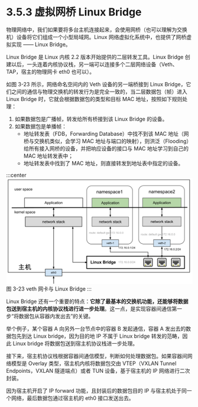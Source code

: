 # 3.5.3 虚拟网桥 Linux Bridge

物理网络中，我们如果要将多台主机连接起来，会使用网桥（也可以理解为交换机）设备将它们组成一个小型局域网。Linux 网络虚拟化系统中，也提供了网桥虚拟实现 —— Linux Bridge。

Linux Bridge 是 Linux 内核 2.2 版本开始提供的二层转发工具。Linux Bridge 创建以后，一头连着内核协议栈，另一端可以连接多个二层网络设备（Veth、TAP，宿主的物理网卡 eth0 也可以）。

如图 3-23 所示，网络命名空间内的 Veth 设备的另一端桥接到 Linux Bridge，它们之间的通信与物理交换机的转发行为是完全一致的，当二层数据包（帧）进入 Linux Bridge 时，它就会根据数据包的类型和目标 MAC 地址，按照如下规则处理：

1. 如果数据包是广播帧，转发给所有桥接到该 Linux Bridge 的设备。
2. 如果数据包是单播帧：
	- 地址转发表（FDB，Forwarding Database）中找不到该 MAC 地址（网桥与交换机类似，会学习 MAC 地址与端口的映射），则洪泛（Flooding）给所有接入网桥的设备，并把响应设备的接口与 MAC 地址学习到自己的 MAC 地址转发表中；
	- 地址转发表中找到了 MAC 地址，则直接转发到地址表中指定的设备。

:::center
  ![](../assets/linux-bridge.svg)<br/>
 图 3-23 veth 网卡与 Linux Bridge
:::

Linux Bridge 还有一个重要的特点：**它除了最基本的交换机功能，还能够将数据包送到宿主机的内核协议栈进行进一步处理**。这一点，是实现容器间通信第一步“将数据包从容器内发出去”的关键。

举个例子，某个容器 A 向另外一台节点中的容器 B 发起通信，容器 A 发出去的数据包先到达 Linux bridge，因为目的地 IP 不属于 Linux bridge 转发的范畴，因此 Linux bridge 将数据包送到宿主机协议栈进一步处理。

接下来，宿主机协议栈根据容器间通信模型，判断如何处理数据包。如果容器间网络模型是 Overlay 类型，宿主机内核将数据包交由 VTEP（VXLAN Tunnel Endpoints，VXLAN 隧道端点）或者 TUN 设备，基于宿主机的 IP 网络进行二次封装。

因为宿主机开启了 IP forward 功能，且封装后的数据包目的 IP 与宿主机处于同一个网络，最后数据包通过宿主机的 eth0 接口发送出去。


